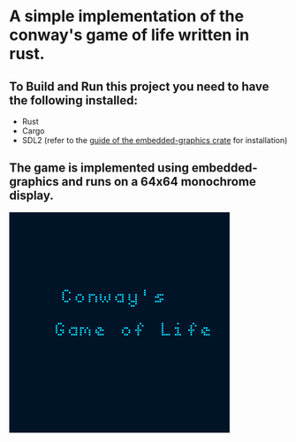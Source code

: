 # A simple implementation of the conway's game of life written in rust.

## To Build and Run this project you need to have the following installed:

- Rust
- Cargo
- SDL2 (refer to the [guide of the embedded-graphics crate](https://docs.rs/embedded-graphics-simulator/0.6.0/embedded_graphics_simulator/#setup) for installation)


## The game is implemented using embedded-graphics and runs on a 64x64 monochrome display.
![image](img/conways-Game-Of-Life.png)